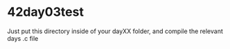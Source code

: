 # 42day03test
Just put this directory inside of your dayXX folder, and compile the relevant days .c file
